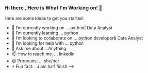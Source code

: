 ### Hi there , Here is What I'm Working on! 👋 

Here are some ideas to get you started:

- 🔭 I’m currently working on ... python| Data Analyst
- 🌱 I’m currently learning ... python 
- 👯 I’m looking to collaborate on ... python developer& Data Analyst
- 🤔 I’m looking for help with ...  python
- 💬 Ask me about ...Anything
- 📫 How to reach me: ... linkedIn
- 😄 Pronouns: ... she/her
- ⚡ Fun fact: ...i am half finish
-->
